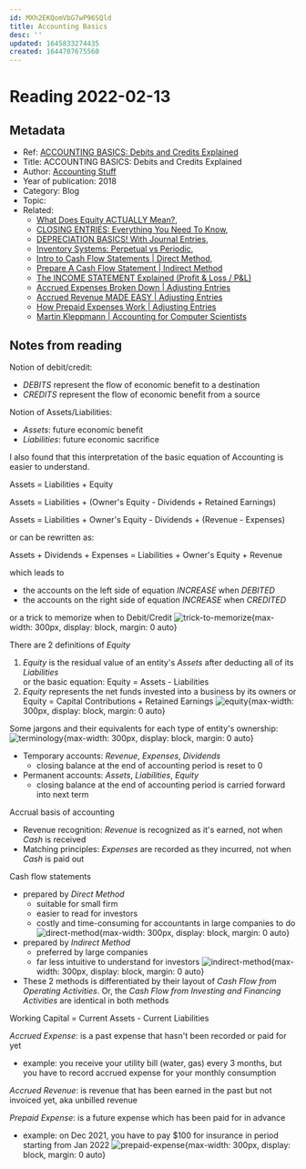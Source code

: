 ```yaml
---
id: MXh2EKQomVbG7wP96SQld
title: Accounting Basics
desc: ''
updated: 1645833274435
created: 1644707675560
---
```

# Reading 2022-02-13

## Metadata

- Ref: [ACCOUNTING BASICS: Debits and Credits Explained](https://www.youtube.com/watch?v=VhwZ9t2b3Zk)
- Title: ACCOUNTING BASICS: Debits and Credits Explained
- Author: [Accounting Stuff](https://www.youtube.com/channel/UCYJLdSmyKoXCbnd-pklMn5Q)
- Year of publication: 2018
- Category: Blog
- Topic: 
- Related: 
  - [What Does Equity ACTUALLY Mean?](https://www.youtube.com/watch?v=Fr5oHEYrT2A), 
  - [CLOSING ENTRIES: Everything You Need To Know](https://www.youtube.com/watch?v=e1z2lpdQyGQ), 
  - [DEPRECIATION BASICS! With Journal Entries](https://www.youtube.com/watch?v=_pas1ETbrj8), 
  - [Inventory Systems: Perpetual vs Periodic](https://www.youtube.com/watch?v=tAJ8mRfffJ8), 
  - [Intro to Cash Flow Statements | Direct Method](https://www.youtube.com/watch?v=Xy-yDw0gsgc), 
  - [Prepare A Cash Flow Statement | Indirect Method](https://www.youtube.com/watch?v=8CH-6wdfz0Y)
  - [The INCOME STATEMENT Explained (Profit & Loss / P&L)](https://www.youtube.com/watch?v=hrSUq4wcd0g)
  - [Accrued Expenses Broken Down | Adjusting Entries](https://www.youtube.com/watch?v=9aZ6CCj-ies)
  - [Accrued Revenue MADE EASY | Adjusting Entries](https://www.youtube.com/watch?v=7ibN25VCvFg)
  - [How Prepaid Expenses Work | Adjusting Entries](https://www.youtube.com/watch?v=RE7wrflFOGA)
  - [Martin Kleppmann | Accounting for Computer Scientists](https://martin.kleppmann.com/2011/03/07/accounting-for-computer-scientists.html)

## Notes from reading

Notion of debit/credit:
- *DEBITS* represent the flow of economic benefit to a destination
- *CREDITS* represent the flow of economic benefit from a source

Notion of Assets/Liabilities:
- *Assets*: future economic benefit
- *Liabilities*: future economic sacrifice

I also found that this interpretation of the basic equation of Accounting is easier to understand.

Assets = Liabilities + Equity

Assets = Liabilities + (Owner's Equity - Dividends + Retained Earnings)

Assets = Liabilities + Owner's Equity - Dividends + (Revenue - Expenses)

or can be rewritten as:

Assets + Dividends + Expenses = Liabilities + Owner's Equity + Revenue

which leads to
- the accounts on the left side of equation *INCREASE* when *DEBITED*
- the accounts on the right side of equation *INCREASE* when *CREDITED*

or a trick to memorize when to Debit/Credit
![trick-to-memorize](https://ik.imagekit.io/casa/h7b-dendron/Screenshot_2022-02-13_002534_oh4oNR5xS.jpg?ik-sdk-version=javascript-1.4.3&updatedAt=1644708382880){max-width: 300px, display: block, margin: 0 auto}

There are 2 definitions of *Equity*
1. *Equity* is the residual value of an entity's *Assets* after deducting all of its *Liabilities*  
  or the basic equation: Equity = Assets - Liabilities
2. *Equity* represents the net funds invested into a business by its owners
  or Equity = Capital Contributions + Retained Earnings
![equity](https://ik.imagekit.io/casa/h7b-dendron/Screenshot_2022-02-13_003901_0ot3jrLcp.jpg?ik-sdk-version=javascript-1.4.3&updatedAt=1644709163430){max-width: 300px, display: block, margin: 0 auto}

Some jargons and their equivalents for each type of entity's ownership:
![terminology](https://ik.imagekit.io/casa/h7b-dendron/Screenshot_2022-02-13_005728_xBO3q-IxY.jpg?ik-sdk-version=javascript-1.4.3&updatedAt=1644710262173){max-width: 300px, display: block, margin: 0 auto}

- Temporary accounts: *Revenue*, *Expenses*, *Dividends*
  - closing balance at the end of accounting period is reset to 0
- Permanent accounts: *Assets*, *Liabilities*, *Equity*
  - closing balance at the end of accounting period is carried forward into next term

Accrual basis of accounting
- Revenue recognition: *Revenue* is recognized as it's earned, not when *Cash* is received
- Matching principles: *Expenses* are  recorded as they incurred, not when *Cash* is paid out

Cash flow statements
- prepared by *Direct Method*
  - suitable for small firm
  - easier to read for investors
  - costly and time-consuming for accountants in large companies to do
  ![direct-method](https://ik.imagekit.io/casa/h7b-dendron/Screenshot_2022-02-13_103258_coyWSYxUYQ0.jpg?ik-sdk-version=javascript-1.4.3&updatedAt=1644745019698){max-width: 300px, display: block, margin: 0 auto}
- prepared by *Indirect Method*
  - preferred by large companies
  - far less intuitive to understand for investors
  ![indirect-method](https://ik.imagekit.io/casa/h7b-dendron/Screenshot_2022-02-13_103633_JNHhTJOfF.jpg?ik-sdk-version=javascript-1.4.3&updatedAt=1644745019995){max-width: 300px, display: block, margin: 0 auto}
- These 2 methods is differentiated by their layout of *Cash Flow from Operating Activities*. Or, the *Cash Flow from Investing and Financing Activities* are identical in both methods

Working Capital = Current Assets - Current Liabilities

*Accrued Expense*: is a past expense that hasn't been recorded or paid for yet
- example: you receive your utility bill (water, gas) every 3 months, but you have to record accrued expense for your monthly consumption

*Accrued Revenue*: is revenue that has been earned in the past but not invoiced yet, aka unbilled revenue

*Prepaid Expense*: is a future expense which has been paid for in advance
- example: on Dec 2021, you have to pay $100 for insurance in period starting from Jan 2022
![prepaid-expense](https://ik.imagekit.io/casa/h7b-dendron/Screenshot_2022-02-13_222337_pSpDHkxEq.jpg?ik-sdk-version=javascript-1.4.3&updatedAt=1644787447368){max-width: 300px, display: block, margin: 0 auto}